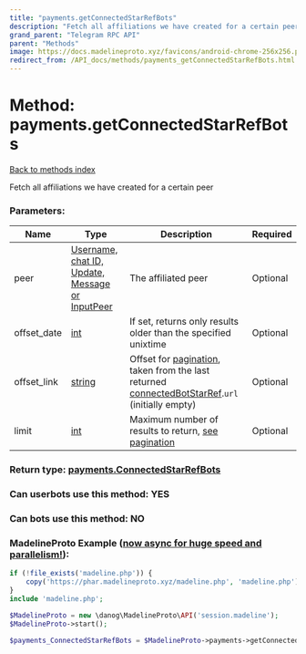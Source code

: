 ```yaml
---
title: "payments.getConnectedStarRefBots"
description: "Fetch all affiliations we have created for a certain peer"
grand_parent: "Telegram RPC API"
parent: "Methods"
image: https://docs.madelineproto.xyz/favicons/android-chrome-256x256.png
redirect_from: /API_docs/methods/payments_getConnectedStarRefBots.html
---
```

# Method: payments.getConnectedStarRefBots
[Back to methods index](index.html)



Fetch all affiliations we have created for a certain peer

### Parameters:

| Name     |    Type       | Description | Required |
|----------|---------------|-------------|----------|
|peer|[Username, chat ID, Update, Message or InputPeer](/API_docs/types/InputPeer.html) | The affiliated peer | Optional|
|offset\_date|[int](/API_docs/types/int.html) | If set, returns only results older than the specified unixtime | Optional|
|offset\_link|[string](/API_docs/types/string.html) | Offset for [pagination](https://core.telegram.org/api/offsets), taken from the last returned [connectedBotStarRef](../constructors/connectedBotStarRef.html).`url` (initially empty) | Optional|
|limit|[int](/API_docs/types/int.html) | Maximum number of results to return, [see pagination](https://core.telegram.org/api/offsets) | Optional|


### Return type: [payments.ConnectedStarRefBots](/API_docs/types/payments.ConnectedStarRefBots.html)

### Can userbots use this method: **YES**

### Can bots use this method: **NO**


### MadelineProto Example ([now async for huge speed and parallelism!](https://docs.madelineproto.xyz/docs/ASYNC.html)):


```php
if (!file_exists('madeline.php')) {
    copy('https://phar.madelineproto.xyz/madeline.php', 'madeline.php');
}
include 'madeline.php';

$MadelineProto = new \danog\MadelineProto\API('session.madeline');
$MadelineProto->start();

$payments_ConnectedStarRefBots = $MadelineProto->payments->getConnectedStarRefBots(peer: $InputPeer, offset_date: $int, offset_link: 'string', limit: $int, );
```

